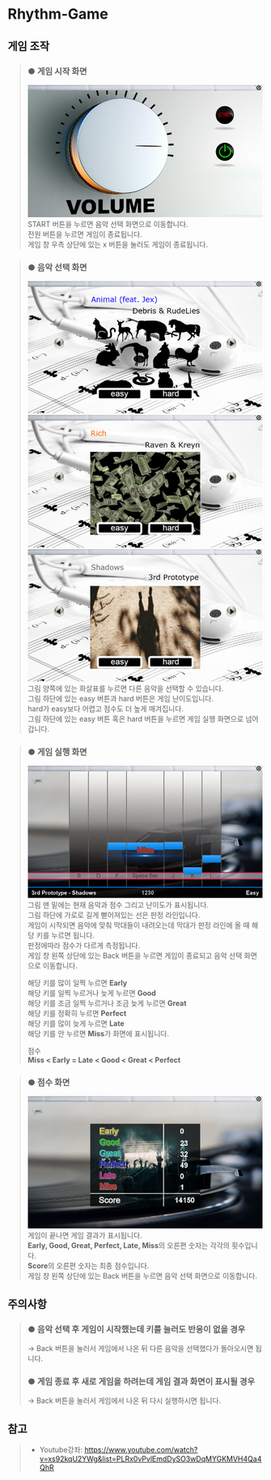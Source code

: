 # Rhythm-Game

## 게임 조작
> ### ● 게임 시작 화면  
> ![게임 시작 화면](./result_image/step4.png)  
> START 버튼을 누르면 음악 선택 화면으로 이동합니다.  
> 전원 버튼을 누르면 게임이 종료됩니다.  
> 게임 창 우측 상단에 있는 x 버튼을 눌러도 게임이 종료됩니다.
  
> ### ● 음악 선택 화면
> ![음악 선택 화면](./result_image/step7.png)  
> ![음악 선택 화면](./result_image/step7_2.png)  
> ![음악 선택 화면](./result_image/step7_3.png)  
> 그림 양쪽에 있는 화살표를 누르면 다른 음악을 선택할 수 있습니다.  
> 그림 하단에 있는 easy 버튼과 hard 버튼은 게임 난이도입니다.  
> hard가 easy보다 어렵고 점수도 더 높게 매겨집니다.  
> 그림 하단에 있는 easy 버튼 혹은 hard 버튼을 누르면 게임 실행 화면으로 넘어갑니다.  
  
> ### ● 게임 실행 화면
> ![게임 실행 화면](./result_image/step16.png)  
> 그림 맨 밑에는 현재 음악과 점수 그리고 난이도가 표시됩니다.  
> 그림 하단에 가로로 길게 뻗어져있는 선은 판정 라인입니다.  
> 게임이 시작되면 음악에 맞춰 막대들이 내려오는데 막대가 판정 라인에 올 때 해당 키를 누르면 됩니다.  
> 판정에따라 점수가 다르게 측정됩니다.  
> 게임 창 왼쪽 상단에 있는 Back 버튼을 누르면 게임이 종료되고 음악 선택 화면으로 이동합니다.  
>  
> 해당 키를 많이 일찍 누르면 **Early**  
> 해당 키를 일찍 누르거나 늦게 누르면 **Good**  
> 해당 키를 조금 일찍 누르거나 조금 늦게 누르면 **Great**  
> 해당 키를 정확히 누르면 **Perfect**  
> 해당 키를 많이 늦게 누르면 **Late**  
> 해당 키를 안 누르면 **Miss**가 화면에 표시됩니다.  
>  
> 점수  
> **Miss < Early = Late < Good < Great < Perfect**
  
> ### ● 점수 화면
> ![점수 화면](./result_image/step17.png)  
> 게임이 끝나면 게임 결과가 표시됩니다.  
> **Early, Good, Great, Perfect, Late, Miss**의 오른편 숫자는 각각의 횟수입니다.  
> **Score**의 오른편 숫자는 최종 점수입니다.  
> 게임 창 왼쪽 상단에 있는 Back 버튼을 누르면 음악 선택 화면으로 이동합니다.  

## 주의사항
> ### ● 음악 선택 후 게임이 시작했는데 키를 눌러도 반응이 없을 경우  
> -> Back 버튼을 눌러서 게임에서 나온 뒤 다른 음악을 선택했다가 돌아오시면 됩니다.
>  
> ### ● 게임 종료 후 새로 게임을 하려는데 게임 결과 화면이 표시될 경우  
> -> Back 버튼을 눌러서 게임에서 나온 뒤 다시 실행하시면 됩니다.
  
## 참고
> * Youtube강좌: <https://www.youtube.com/watch?v=xs92kqU2YWg&list=PLRx0vPvlEmdDySO3wDqMYGKMVH4Qa4QhR>
